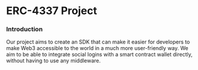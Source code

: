 # ERC-4337 Project  
  
### Introduction  
Our project aims to create an SDK that can make it easier for developers to make Web3 accessible to the world in a much more user-friendly way. We aim to be able to integrate social logins with a smart contract wallet directly, without having to use any middleware.  
